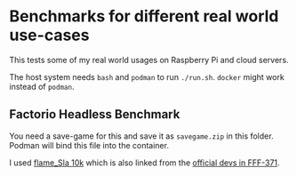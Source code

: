 # Benchmarks for different real world use-cases

This tests some of my real world usages on Raspberry Pi and cloud servers.

The host system needs `bash` and `podman` to run `./run.sh`.
`docker` might work instead of `podman`.

## Factorio Headless Benchmark

You need a save-game for this and save it as `savegame.zip` in this folder.
Podman will bind this file into the container.

I used [flame_Sla 10k](https://factoriobox.1au.us/map/info/4c5f65003d84370f16d6950f639be1d6f92984f24c0240de6335d3e161705504) which is also linked from the [official devs in FFF-371](https://www.factorio.com/blog/post/fff-371).
